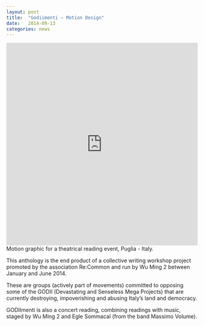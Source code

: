 ```yaml
---
layout: post
title:  "Godiimenti – Motion Design"
date:   2014-09-13
categories: news
---
```

<iframe src="https://player.vimeo.com/video/105421434" width="100%" height="533" frameborder="0" webkitallowfullscreen mozallowfullscreen allowfullscreen></iframe>
Motion graphic for a theatrical reading event, Puglia - Italy.

This anthology is the end product of a collective writing workshop project promoted by the association Re:Common and run by Wu Ming 2 between January and June 2014.

These are groups (actively part of movements) committed to opposing some of the GODII (Devastating and Senseless Mega Projects) that are currently destroying, impoverishing and abusing Italy’s land and democracy.

GODIImenti is also a concert reading, combining readings with music, staged by Wu Ming 2 and Egle Sommacal (from the band Massimo Volume).
